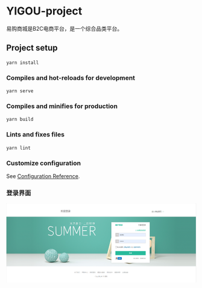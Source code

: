 # YIGOU-project
易购商城是B2C电商平台，是一个综合品类平台。
## Project setup
```
yarn install
```

### Compiles and hot-reloads for development
```
yarn serve
```

### Compiles and minifies for production
```
yarn build
```

### Lints and fixes files
```
yarn lint
```

### Customize configuration
See [Configuration Reference](https://cli.vuejs.org/config/).

### 登录界面
![alt text](moudlefile/1.jpg)